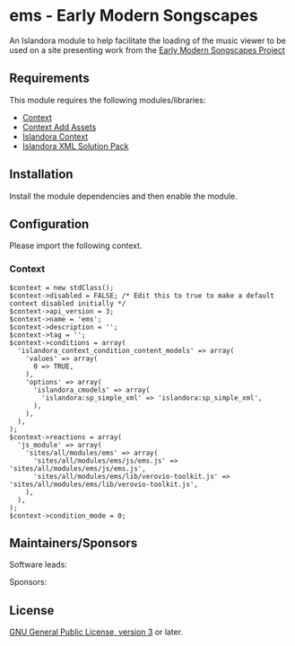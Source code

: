 # ems - Early Modern Songscapes

An Islandora module to help facilitate the loading of the music viewer to be used on a site presenting work from the [Early Modern Songscapes Project](http://digitalscholarship.utsc.utoronto.ca/content/early-modern-songscapes-project)

## Requirements

This module requires the following modules/libraries:

* [Context](https://www.drupal.org/project/context)
* [Context Add Assets](https://www.drupal.org/project/context_addassets)
* [Islandora Context](https://github.com/mjordan/islandora_context)
* [Islandora XML Solution Pack](https://github.com/SFULibrary/islandora_solution_pack_xml)

## Installation
Install the module dependencies and then enable the module.

## Configuration
Please import the following context.
### Context
```
$context = new stdClass();
$context->disabled = FALSE; /* Edit this to true to make a default context disabled initially */
$context->api_version = 3;
$context->name = 'ems';
$context->description = '';
$context->tag = '';
$context->conditions = array(
  'islandora_context_condition_content_models' => array(
    'values' => array(
      0 => TRUE,
    ),
    'options' => array(
      'islandora_cmodels' => array(
        'islandora:sp_simple_xml' => 'islandora:sp_simple_xml',
      ),
    ),
  ),
);
$context->reactions = array(
  'js_module' => array(
    'sites/all/modules/ems' => array(
      'sites/all/modules/ems/js/ems.js' => 'sites/all/modules/ems/js/ems.js',
      'sites/all/modules/ems/lib/verovio-toolkit.js' => 'sites/all/modules/ems/lib/verovio-toolkit.js',
    ),
  ),
);
$context->condition_mode = 0;

```
## Maintainers/Sponsors
Software leads:


Sponsors:


## License

[GNU General Public License, version 3](http://www.gnu.org/licenses/gpl-3.0.txt) or later.
